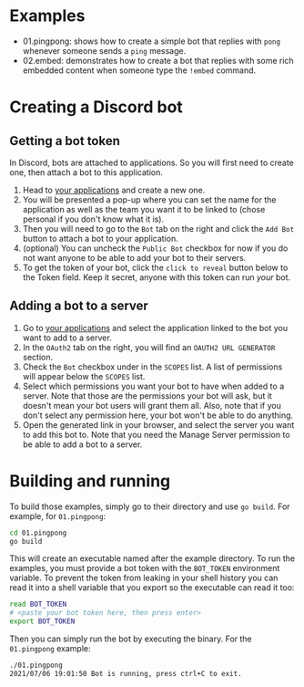 # Examples

- 01.pingpong: shows how to create a simple bot that replies with `pong` whenever someone sends a `ping` message.
- 02.embed: demonstrates how to create a bot that replies with some rich embedded content when someone type the `!embed` command.

# Creating a Discord bot

## Getting a bot token

In Discord, bots are attached to applications. So you will first need to create one, then attach a bot to this application.

1. Head to [your applications](https://discordapp.com/developers/applications) and create a new one.
2. You will be presented a pop-up where you can set the name for the application as well as the team you want it to be linked to (chose personal if you don't know what it is).
3. Then you will need to go to the `Bot` tab on the right and click the `Add Bot` button to attach a bot to your application.
4. (optional) You can uncheck the `Public Bot` checkbox for now if you do not want anyone to be able to add your bot to their servers.
5. To get the token of your bot, click the `click to reveal` button below to the Token field. Keep it secret, anyone with this token can run *your* bot.

## Adding a bot to a server

1. Go to [your applications](https://discordapp.com/developers/applications) and select the application linked to the bot you want to add to a server.
2. In the `OAuth2` tab on the right, you will find an `OAUTH2 URL GENERATOR` section.
3. Check the `Bot` checkbox under in the `SCOPES` list. A list of permissions will appear below the `SCOPES` list.
4. Select which permissions you want your bot to have when added to a server. Note that those are the permissions your bot will ask, but it doesn't mean your bot users will grant them all. Also, note that if you don't select any permission here, your bot won't be able to do anything.
4. Open the generated link in your browser, and select the server you want to add this bot to. Note that you need the Manage Server permission to be able to add a bot to a server.

# Building and running

To build those examples, simply go to their directory and use `go build`. For example, for `01.pingpong`:

```sh
cd 01.pingpong
go build
```

This will create an executable named after the example directory. To run the examples, you must provide a bot token with the `BOT_TOKEN` environment variable. To prevent the token from leaking in your shell history you can read it into a shell variable that you export so the executable can read it too:

```sh
read BOT_TOKEN
# <paste your bot token here, then press enter>
export BOT_TOKEN
```

Then you can simply run the bot by executing the binary. For the `01.pingpong` example:

```sh
./01.pingpong
2021/07/06 19:01:50 Bot is running, press ctrl+C to exit.
```

